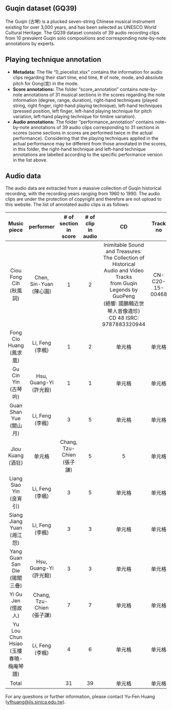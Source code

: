 Guqin dataset (GQ39)
-----------

The Guqin (古琴) is a plucked seven-string Chinese musical instrument existing for over 3,000 years, and has been selected as UNESCO World Cultural Heritage. The GQ39 dataset consists of 39 audio recording clips from 10 prevalent Guqin solo compositions and corresponding note-by-note annotations by experts.


Playing technique annotation
-----------
- **Metadata:** The file “0_piecelist.xlsx” contains the information for audio clips regarding their start time, end time, # of note, mode, and absolute pitch for Gong(宮) in the mode.
- **Score annotations:** The folder “score_annotation” contains note-by-note annotations of 31 musical sections in the scores regarding the note information (degree, range, duration), right-hand techniques (played string, right finger, right-hand playing technique), left-hand techniques (pressed position, left finger, left-hand playing technique for pitch variation, left-hand playing technique for timbre variation).
- **Audio annotations:** The folder “performance_annotation” contains note-by-note annotations of 39 audio clips corresponding to 31 sections in scores (some sections in scores are performed twice in the actual performance). Considering that the playing techniques applied in the actual performance may be different from those annotated in the scores, in this folder, the right-hand technique and left-hand technique annotations are labelled according to the specific performance version in the list above. 


Audio data
-----------
The audio data are extracted from a massive collection of Guqin historical recording, with the recording years ranging from 1960 to 1990. The audio clips are under the protection of copyright and therefore are not upload to this website. The list of annotated audio clips is as follows:

| Music piece | performer                    | # of section in score    | # of clip in audio | CD | Track no |
| :-----:                                    | :----:                   | :----: | :----: | :----: | :----: |
| Ciou Fong Cih<br> (秋風詞)                 | Chen, Sin-Yuan<br>(陳心園)   | 1  | 2  | Inimitable Sound and Treasures:<br> The Collection of Historical<br> Audio and Video Tracks<br> from Guqin Legends by GuoPeng <br>(絕響: 國鵬輯近世琴人音像遺珍)<br> CD 48 ISRC: 9787883320944 | CN-C20-15-00468 |
| Fong Cio Huang<br> (鳳求凰)                | Li, Feng<br>(李楓)           | 1  | 2  | 单元格 | 单元格 |
| Gu Cin Yin<br> (古琴吟)                    | Hsu, Guang-Yi<br>(許光毅)    | 1  | 1  | 单元格 | 单元格 |
| Guan Shan Yue<br> (關山月)                 | Li, Feng<br>(李楓)           | 3  | 5  | 单元格 | 单元格 |
| Jiou Kuang<br> (酒狂) | 单元格             | Chang, Tzu-Chien<br>(張子謙) | 5  | 5  | 单元格 | 单元格 |
| Liang Siao Yin<br> (良宵引)                | Li, Feng<br>(李楓)           | 3  | 5  | 单元格 | 单元格 |
| Siang Jiang Yuan<br> (湘江怨)              | Li, Feng<br>(李楓)           | 3  | 3  | 单元格 | 单元格 |
| Yang Guan San Die<br> (陽關三疊)           | Hsu, Guang-Yi<br>(許光毅)    | 3  | 3  | 单元格 | 单元格 |
| Yi Gu Jen<br> (憶故人)                     | Chang, Tzu-Chien<br>(張子謙) | 7  | 7  | 单元格 | 单元格 |
| Yu Lou Chun Hsiao<br> (玉樓春曉-梅庵琴譜)  | Li, Feng<br>(李楓)           | 4  | 6  | 单元格 | 单元格 |
| Total                                      |                              | 31 | 39 | 单元格 | 单元格 |

For any questions or further information, please contact Yu-Fen Huang (yfhuang@iis.sinica.edu.tw).